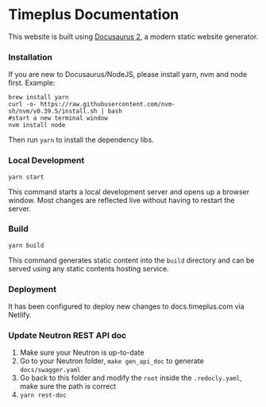 # Timeplus Documentation

This website is built using [Docusaurus 2](https://docusaurus.io/), a modern static website generator.

### Installation

If you are new to Docusaurus/NodeJS, please install yarn, nvm and node first. Example:

```shell
brew install yarn
curl -o- https://raw.githubusercontent.com/nvm-sh/nvm/v0.39.5/install.sh | bash
#start a new terminal window
nvm install node
```

Then run `yarn` to install the dependency libs.

### Local Development

```
yarn start
```

This command starts a local development server and opens up a browser window. Most changes are reflected live without having to restart the server.

### Build

```
yarn build
```

This command generates static content into the `build` directory and can be served using any static contents hosting service.

### Deployment

It has been configured to deploy new changes to docs.timeplus.com via Netlify.

### Update Neutron REST API doc

1. Make sure your Neutron is up-to-date
2. Go to your Neutron folder, `make gen_api_doc` to generate `docs/swagger.yaml`
3. Go back to this folder and modify the `root` inside the `.redocly.yaml`, make sure the path is correct
4. `yarn rest-doc`
